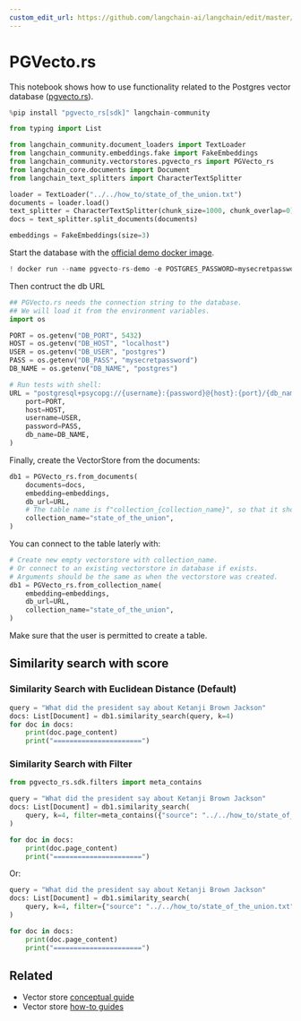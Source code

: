 ```yaml
---
custom_edit_url: https://github.com/langchain-ai/langchain/edit/master/docs/docs/integrations/vectorstores/pgvecto_rs.ipynb
---
```

# PGVecto.rs

This notebook shows how to use functionality related to the Postgres vector database ([pgvecto.rs](https://github.com/tensorchord/pgvecto.rs)).


```python
%pip install "pgvecto_rs[sdk]" langchain-community
```


```python
from typing import List

from langchain_community.document_loaders import TextLoader
from langchain_community.embeddings.fake import FakeEmbeddings
from langchain_community.vectorstores.pgvecto_rs import PGVecto_rs
from langchain_core.documents import Document
from langchain_text_splitters import CharacterTextSplitter
```


```python
loader = TextLoader("../../how_to/state_of_the_union.txt")
documents = loader.load()
text_splitter = CharacterTextSplitter(chunk_size=1000, chunk_overlap=0)
docs = text_splitter.split_documents(documents)

embeddings = FakeEmbeddings(size=3)
```

Start the database with the [official demo docker image](https://github.com/tensorchord/pgvecto.rs#installation).


```python
! docker run --name pgvecto-rs-demo -e POSTGRES_PASSWORD=mysecretpassword -p 5432:5432 -d tensorchord/pgvecto-rs:latest
```

Then contruct the db URL


```python
## PGVecto.rs needs the connection string to the database.
## We will load it from the environment variables.
import os

PORT = os.getenv("DB_PORT", 5432)
HOST = os.getenv("DB_HOST", "localhost")
USER = os.getenv("DB_USER", "postgres")
PASS = os.getenv("DB_PASS", "mysecretpassword")
DB_NAME = os.getenv("DB_NAME", "postgres")

# Run tests with shell:
URL = "postgresql+psycopg://{username}:{password}@{host}:{port}/{db_name}".format(
    port=PORT,
    host=HOST,
    username=USER,
    password=PASS,
    db_name=DB_NAME,
)
```

Finally, create the VectorStore from the documents:


```python
db1 = PGVecto_rs.from_documents(
    documents=docs,
    embedding=embeddings,
    db_url=URL,
    # The table name is f"collection_{collection_name}", so that it should be unique.
    collection_name="state_of_the_union",
)
```

You can connect to the table laterly with:


```python
# Create new empty vectorstore with collection_name.
# Or connect to an existing vectorstore in database if exists.
# Arguments should be the same as when the vectorstore was created.
db1 = PGVecto_rs.from_collection_name(
    embedding=embeddings,
    db_url=URL,
    collection_name="state_of_the_union",
)
```

Make sure that the user is permitted to create a table.

## Similarity search with score

### Similarity Search with Euclidean Distance (Default)


```python
query = "What did the president say about Ketanji Brown Jackson"
docs: List[Document] = db1.similarity_search(query, k=4)
for doc in docs:
    print(doc.page_content)
    print("======================")
```

### Similarity Search with Filter


```python
from pgvecto_rs.sdk.filters import meta_contains

query = "What did the president say about Ketanji Brown Jackson"
docs: List[Document] = db1.similarity_search(
    query, k=4, filter=meta_contains({"source": "../../how_to/state_of_the_union.txt"})
)

for doc in docs:
    print(doc.page_content)
    print("======================")
```

Or:


```python
query = "What did the president say about Ketanji Brown Jackson"
docs: List[Document] = db1.similarity_search(
    query, k=4, filter={"source": "../../how_to/state_of_the_union.txt"}
)

for doc in docs:
    print(doc.page_content)
    print("======================")
```


## Related

- Vector store [conceptual guide](/docs/concepts/#vector-stores)
- Vector store [how-to guides](/docs/how_to/#vector-stores)
